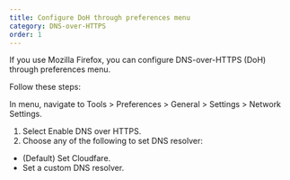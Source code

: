 ```yaml
---
title: Configure DoH through preferences menu
category: DNS-over-HTTPS
order: 1
---
```


If you use Mozilla Firefox, you can configure DNS-over-HTTPS (DoH) through preferences menu.

Follow these steps:

In menu, navigate to Tools > Preferences > General > Settings > Network Settings.
1. Select Enable DNS over HTTPS.
2. Choose any of the following to set DNS resolver:
- (Default) Set Cloudfare.
- Set a custom DNS resolver.


<!--![](//placehold.it/800x600)--!>
